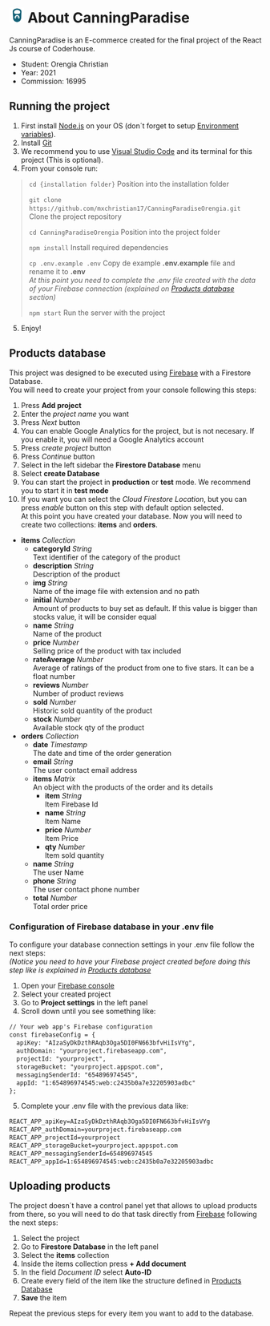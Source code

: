 # <img src="public/logo192.png" width="30" height="30"> About CanningParadise

CanningParadise is an E-commerce created for the final project of the React Js course of Coderhouse.

  - Student: Orengia Christian
  - Year: 2021
  - Commission: 16995

## Running the project

1. First install [Node.js](https://nodejs.org/es/) on your OS (don´t forget to setup [Environment variables](https://bertofern.wordpress.com/2019/01/08/solucion-node-js-npm-no-reconocido-como-comando-interno-o-externo/)).
2. Install [Git](https://git-scm.com/)
3. We recommend you to use [Visual Studio Code](https://code.visualstudio.com/download) and its terminal for this project (This is optional).
4. From your console run:

> `cd {installation folder}` Position into the installation folder
>
> `git clone https://github.com/mxchristian17/CanningParadiseOrengia.git` Clone the project repository
>
> `cd CanningParadiseOrengia` Position into the project folder
>
> `npm install` Install required dependencies
>
> `cp .env.example .env` Copy de example **.env.example** file and rename it to **.env**  
> *At this point you need to complete the .env file created with the data of your Firebase connection (explained on [Products database](#configuration-of-firebase-database-in-your-env-file) section)*
>
> `npm start` Run the server with the project
    
5. Enjoy!

## Products database

This project was designed to be executed using [Firebase](https://firebase.google.com/) with a Firestore Database.  
You will need to create your project from your console following this steps:
1. Press **Add project**
2. Enter the *project name* you want
3. Press *Next* button
4. You can enable Google Analytics for the project, but is not necesary. If you enable it, you will need a Google Analytics account
5. Press *create project* button
6. Press *Continue* button
7. Select in the left sidebar the **Firestore Database** menu
8. Select **create Database**
9. You can start the project in **production** or **test** mode. We recommend you to start it in **test mode**
10. If you want you can select the *Cloud Firestore Location*, but you can press *enable* button on this step with default option selected.  
At this point you have created your database. Now you will need to create two collections: **items** and **orders**.
  - **items** *Collection*
    - **categoryId** *String*  
    Text identifier of the category of the product
    - **description** *String*  
    Description of the product
    - **img** *String*  
    Name of the image file with extension and no path
    - **initial** *Number*  
    Amount of products to buy set as default. If this value is bigger than stocks value, it will be consider equal
    - **name** *String*  
    Name of the product
    - **price** *Number*  
    Selling price of the product with tax included
    - **rateAverage** *Number*  
    Average of ratings of the product from one to five stars. It can be a float number
    - **reviews** *Number*  
    Number of product reviews
    - **sold** *Number*  
    Historic sold quantity of the product
    - **stock** *Number*  
    Available stock qty of the product
  - **orders** *Collection*
    - **date** *Timestamp*  
    The date and time of the order generation
    - **email** *String*  
    The user contact email address
    - **items** *Matrix*  
    An object with the products of the order and its details
      - **item** *String*  
      Item Firebase Id
      - **name** *String*  
      Item Name
      - **price** *Number*  
      Item Price
      - **qty** *Number*  
      Item sold quantity
    - **name** *String*  
    The user Name
    - **phone** *String*  
    The user contact phone number
    - **total** *Number*  
    Total order price

### Configuration of Firebase database in your **.env** file

To configure your database connection settings in your .env file follow the next steps:  
*(Notice you need to have your Firebase project created before doing this step like is explained in [Products database](#products-database)*
1. Open your [Firebase console](https://console.firebase.google.com/)
2. Select your created project
3. Go to **Project settings** in the left panel
4. Scroll down until you see something like:  
~~~
// Your web app's Firebase configuration
const firebaseConfig = {
  apiKey: "AIzaSyDkDzthRAqb3Oga5DI0FN663bfvHiIsVYg",
  authDomain: "yourproject.firebaseapp.com",
  projectId: "yourproject",
  storageBucket: "yourproject.appspot.com",
  messagingSenderId: "654896974545",
  appId: "1:654896974545:web:c2435b0a7e32205903adbc"
};
~~~
5. Complete your .env file with the previous data like:
~~~
REACT_APP_apiKey=AIzaSyDkDzthRAqb3Oga5DI0FN663bfvHiIsVYg
REACT_APP_authDomain=yourproject.firebaseapp.com
REACT_APP_projectId=yourproject
REACT_APP_storageBucket=yourproject.appspot.com
REACT_APP_messagingSenderId=654896974545
REACT_APP_appId=1:654896974545:web:c2435b0a7e32205903adbc
~~~

## Uploading products

The project doesn´t have a control panel yet that allows to upload products from there, so you will need to do that task directly from [Firebase](https://console.firebase.google.com/) following the next steps:
1. Select the project
2. Go to **Firestore Database** in the left panel
3. Select the **items** collection
4. Inside the items collection press **+ Add document**
5. In the field *Document ID* select **Auto-ID**
6. Create every field of the item like the structure defined in [Products Database](#products-database)
7. **Save** the item

Repeat the previous steps for every item you want to add to the database.
